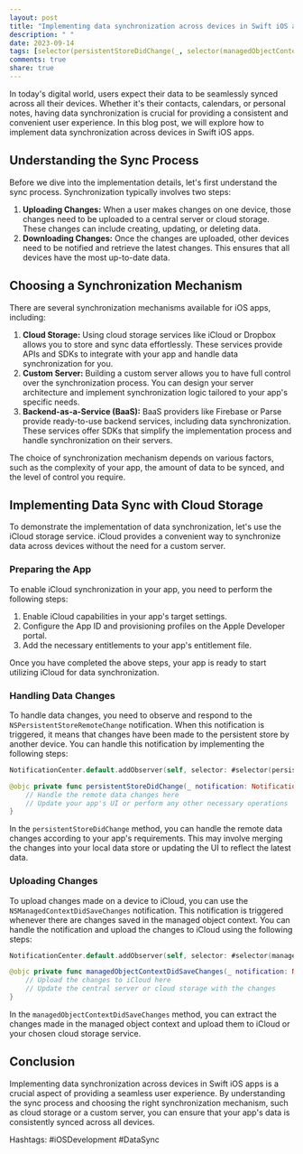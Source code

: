 ```yaml
---
layout: post
title: "Implementing data synchronization across devices in Swift iOS apps"
description: " "
date: 2023-09-14
tags: [selector(persistentStoreDidChange(_, selector(managedObjectContextDidSaveChanges(_, iOSDevelopment, DataSync]
comments: true
share: true
---
```


In today's digital world, users expect their data to be seamlessly synced across all their devices. Whether it's their contacts, calendars, or personal notes, having data synchronization is crucial for providing a consistent and convenient user experience. In this blog post, we will explore how to implement data synchronization across devices in Swift iOS apps.

## Understanding the Sync Process

Before we dive into the implementation details, let's first understand the sync process. Synchronization typically involves two steps:

1. **Uploading Changes:** When a user makes changes on one device, those changes need to be uploaded to a central server or cloud storage. These changes can include creating, updating, or deleting data.
2. **Downloading Changes:** Once the changes are uploaded, other devices need to be notified and retrieve the latest changes. This ensures that all devices have the most up-to-date data.

## Choosing a Synchronization Mechanism

There are several synchronization mechanisms available for iOS apps, including:

1. **Cloud Storage:** Using cloud storage services like iCloud or Dropbox allows you to store and sync data effortlessly. These services provide APIs and SDKs to integrate with your app and handle data synchronization for you.
2. **Custom Server:** Building a custom server allows you to have full control over the synchronization process. You can design your server architecture and implement synchronization logic tailored to your app's specific needs.
3. **Backend-as-a-Service (BaaS):** BaaS providers like Firebase or Parse provide ready-to-use backend services, including data synchronization. These services offer SDKs that simplify the implementation process and handle synchronization on their servers.

The choice of synchronization mechanism depends on various factors, such as the complexity of your app, the amount of data to be synced, and the level of control you require.

## Implementing Data Sync with Cloud Storage

To demonstrate the implementation of data synchronization, let's use the iCloud storage service. iCloud provides a convenient way to synchronize data across devices without the need for a custom server. 

### Preparing the App

To enable iCloud synchronization in your app, you need to perform the following steps:

1. Enable iCloud capabilities in your app's target settings.
2. Configure the App ID and provisioning profiles on the Apple Developer portal.
3. Add the necessary entitlements to your app's entitlement file.

Once you have completed the above steps, your app is ready to start utilizing iCloud for data synchronization.

### Handling Data Changes

To handle data changes, you need to observe and respond to the `NSPersistentStoreRemoteChange` notification. When this notification is triggered, it means that changes have been made to the persistent store by another device. You can handle this notification by implementing the following steps:

```swift
NotificationCenter.default.addObserver(self, selector: #selector(persistentStoreDidChange(_:)), name: NSNotification.Name.NSPersistentStoreRemoteChange, object: persistentContainer.persistentStoreCoordinator)

@objc private func persistentStoreDidChange(_ notification: Notification) {
    // Handle the remote data changes here
    // Update your app's UI or perform any other necessary operations
}
```

In the `persistentStoreDidChange` method, you can handle the remote data changes according to your app's requirements. This may involve merging the changes into your local data store or updating the UI to reflect the latest data.

### Uploading Changes

To upload changes made on a device to iCloud, you can use the `NSManagedContextDidSaveChanges` notification. This notification is triggered whenever there are changes saved in the managed object context. You can handle the notification and upload the changes to iCloud using the following steps:

```swift
NotificationCenter.default.addObserver(self, selector: #selector(managedObjectContextDidSaveChanges(_:)), name: NSNotification.Name.NSManagedObjectContextDidSave, object: managedObjectContext)

@objc private func managedObjectContextDidSaveChanges(_ notification: Notification) {
    // Upload the changes to iCloud here
    // Update the central server or cloud storage with the changes
}
```

In the `managedObjectContextDidSaveChanges` method, you can extract the changes made in the managed object context and upload them to iCloud or your chosen cloud storage service.

## Conclusion

Implementing data synchronization across devices in Swift iOS apps is a crucial aspect of providing a seamless user experience. By understanding the sync process and choosing the right synchronization mechanism, such as cloud storage or a custom server, you can ensure that your app's data is consistently synced across all devices.

Hashtags: #iOSDevelopment #DataSync